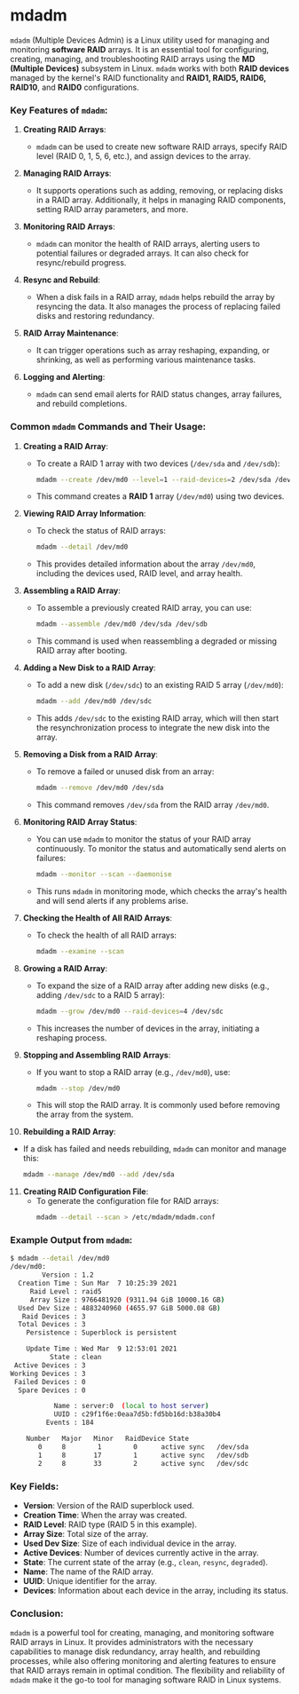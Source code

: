 # mdadm
`mdadm` (Multiple Devices Admin) is a Linux utility used for managing and monitoring **software RAID** arrays. It is an essential tool for configuring, creating, managing, and troubleshooting RAID arrays using the **MD (Multiple Devices)** subsystem in Linux. `mdadm` works with both **RAID devices** managed by the kernel's RAID functionality and **RAID1, RAID5, RAID6, RAID10**, and **RAID0** configurations.

### Key Features of `mdadm`:

1. **Creating RAID Arrays**: 
   - `mdadm` can be used to create new software RAID arrays, specify RAID level (RAID 0, 1, 5, 6, etc.), and assign devices to the array.

2. **Managing RAID Arrays**:
   - It supports operations such as adding, removing, or replacing disks in a RAID array. Additionally, it helps in managing RAID components, setting RAID array parameters, and more.

3. **Monitoring RAID Arrays**:
   - `mdadm` can monitor the health of RAID arrays, alerting users to potential failures or degraded arrays. It can also check for resync/rebuild progress.

4. **Resync and Rebuild**:
   - When a disk fails in a RAID array, `mdadm` helps rebuild the array by resyncing the data. It also manages the process of replacing failed disks and restoring redundancy.

5. **RAID Array Maintenance**:
   - It can trigger operations such as array reshaping, expanding, or shrinking, as well as performing various maintenance tasks.

6. **Logging and Alerting**:
   - `mdadm` can send email alerts for RAID status changes, array failures, and rebuild completions.

### Common `mdadm` Commands and Their Usage:

1. **Creating a RAID Array**:
   - To create a RAID 1 array with two devices (`/dev/sda` and `/dev/sdb`):
     ```bash
     mdadm --create /dev/md0 --level=1 --raid-devices=2 /dev/sda /dev/sdb
     ```
   - This command creates a **RAID 1** array (`/dev/md0`) using two devices.

2. **Viewing RAID Array Information**:
   - To check the status of RAID arrays:
     ```bash
     mdadm --detail /dev/md0
     ```
   - This provides detailed information about the array `/dev/md0`, including the devices used, RAID level, and array health.

3. **Assembling a RAID Array**:
   - To assemble a previously created RAID array, you can use:
     ```bash
     mdadm --assemble /dev/md0 /dev/sda /dev/sdb
     ```
   - This command is used when reassembling a degraded or missing RAID array after booting.

4. **Adding a New Disk to a RAID Array**:
   - To add a new disk (`/dev/sdc`) to an existing RAID 5 array (`/dev/md0`):
     ```bash
     mdadm --add /dev/md0 /dev/sdc
     ```
   - This adds `/dev/sdc` to the existing RAID array, which will then start the resynchronization process to integrate the new disk into the array.

5. **Removing a Disk from a RAID Array**:
   - To remove a failed or unused disk from an array:
     ```bash
     mdadm --remove /dev/md0 /dev/sda
     ```
   - This command removes `/dev/sda` from the RAID array `/dev/md0`.

6. **Monitoring RAID Array Status**:
   - You can use `mdadm` to monitor the status of your RAID array continuously. To monitor the status and automatically send alerts on failures:
     ```bash
     mdadm --monitor --scan --daemonise
     ```
   - This runs `mdadm` in monitoring mode, which checks the array's health and will send alerts if any problems arise.

7. **Checking the Health of All RAID Arrays**:
   - To check the health of all RAID arrays:
     ```bash
     mdadm --examine --scan
     ```

8. **Growing a RAID Array**:
   - To expand the size of a RAID array after adding new disks (e.g., adding `/dev/sdc` to a RAID 5 array):
     ```bash
     mdadm --grow /dev/md0 --raid-devices=4 /dev/sdc
     ```
   - This increases the number of devices in the array, initiating a reshaping process.

9. **Stopping and Assembling RAID Arrays**:
   - If you want to stop a RAID array (e.g., `/dev/md0`), use:
     ```bash
     mdadm --stop /dev/md0
     ```
   - This will stop the RAID array. It is commonly used before removing the array from the system.

10. **Rebuilding a RAID Array**:
   - If a disk has failed and needs rebuilding, `mdadm` can monitor and manage this:
     ```bash
     mdadm --manage /dev/md0 --add /dev/sda
     ```

11. **Creating RAID Configuration File**:
    - To generate the configuration file for RAID arrays:
      ```bash
      mdadm --detail --scan > /etc/mdadm/mdadm.conf
      ```

### Example Output from `mdadm`:

```bash
$ mdadm --detail /dev/md0
/dev/md0:
        Version : 1.2
  Creation Time : Sun Mar  7 10:25:39 2021
     Raid Level : raid5
     Array Size : 9766481920 (9311.94 GiB 10000.16 GB)
  Used Dev Size : 4883240960 (4655.97 GiB 5000.08 GB)
   Raid Devices : 3
  Total Devices : 3
    Persistence : Superblock is persistent

    Update Time : Wed Mar  9 12:53:01 2021
          State : clean
 Active Devices : 3
Working Devices : 3
 Failed Devices : 0
  Spare Devices : 0

           Name : server:0  (local to host server)
           UUID : c29f1f6e:0eaa7d5b:fd5bb16d:b38a30b4
         Events : 184

    Number   Major   Minor   RaidDevice State
       0     8        1        0      active sync   /dev/sda
       1     8       17        1      active sync   /dev/sdb
       2     8       33        2      active sync   /dev/sdc
```

### Key Fields:
- **Version**: Version of the RAID superblock used.
- **Creation Time**: When the array was created.
- **RAID Level**: RAID type (RAID 5 in this example).
- **Array Size**: Total size of the array.
- **Used Dev Size**: Size of each individual device in the array.
- **Active Devices**: Number of devices currently active in the array.
- **State**: The current state of the array (e.g., `clean`, `resync`, `degraded`).
- **Name**: The name of the RAID array.
- **UUID**: Unique identifier for the array.
- **Devices**: Information about each device in the array, including its status.

### Conclusion:
`mdadm` is a powerful tool for creating, managing, and monitoring software RAID arrays in Linux. It provides administrators with the necessary capabilities to manage disk redundancy, array health, and rebuilding processes, while also offering monitoring and alerting features to ensure that RAID arrays remain in optimal condition. The flexibility and reliability of `mdadm` make it the go-to tool for managing software RAID in Linux systems.
